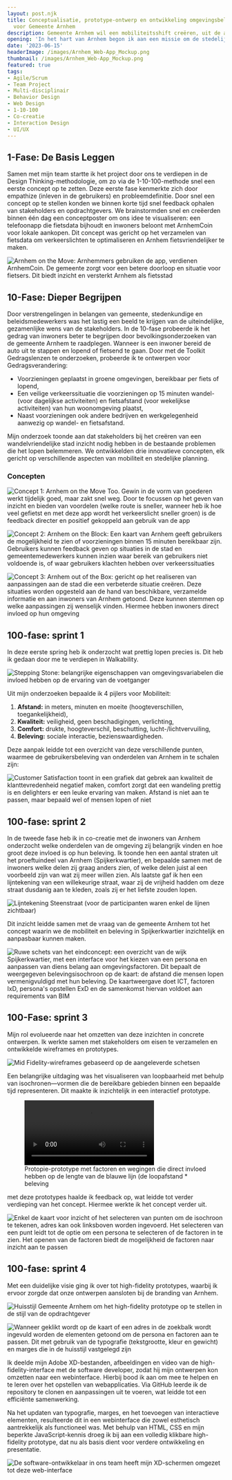 ```yaml
---
layout: post.njk
title: Conceptualisatie, prototype-ontwerp en ontwikkeling omgevingsbeleving van voetgangers
  voor Gemeente Arnhem
description: Gemeente Arnhem wil een mobiliteitsshift creëren, uit de auto en in de benenwagen. In dit project heb ik als communicatie-ontwerper middels biebonderzoeken, expert interviews en co-creatiesessies met inwoners van Arnhem onderzocht wat mensen drijft te lopen en hoe de omgeving de beleving van de voetganger beïnvloedt. In samenwerking met ICT-en BIM-studenten heb ik een interface ontworpen en ontwikkeld die de invloed van de omgeving inschaalt en weergeeft. Dit resultaat biedt de gemeente Arnhem inzicht in de reikwijdte van wandelend Arnhem en de handvatten om deze te optimaliseren.
opening: 'In het hart van Arnhem begon ik aan een missie om de stedelijke mobiliteit te innoveren door gebruik te maken van de 1-10-100 ontwikkelmethode. Binnen deze methode werkten we volgens het Agile/Scrum-principe. Deze reis begon met een gedurfde vraag: Hoe kunnen we de ervaring van fietsen en lopen voor de inwoners van Arnhem verbeteren?'
date: '2023-06-15'
headerImage: /images/Arnhem_Web-App_Mockup.png
thumbnail: /images/Arnhem_Web-App_Mockup.png
featured: true
tags:
- Agile/Scrum
- Team Project
- Multi-disciplinair
- Behavior Design
- Web Design
- 1-10-100
- Co-creatie
- Interaction Design
- UI/UX
---
```


## 1-Fase: De Basis Leggen

Samen met mijn team startte ik het project door ons te verdiepen in de Design Thinking-methodologie, om zo via de 1-10-100-methode snel een eerste concept op te zetten. Deze eerste fase kenmerkte zich door empathize (inleven in de gebruikers) en probleemdefinitie. Door snel een concept op te stellen konden we binnen korte tijd snel feedback ophalen van stakeholders en opdrachtgevers. We brainstormden snel en creëerden binnen één dag een conceptposter om ons idee te visualiseren: een telefoonapp die fietsdata bijhoudt en inwoners beloont met ArnhemCoin voor lokale aankopen. Dit concept was gericht op het verzamelen van fietsdata om verkeerslichten te optimaliseren en Arnhem fietsvriendelijker te maken.

![Arnhem on the Move: Arnhemmers gebruiken de app, verdienen ArnhemCoin. De gemeente zorgt voor een betere doorloop en situatie voor fietsers. Dit biedt inzicht en versterkt Arnhem als fietsstad](/images/ArnhemOnTheMove_V1.0.jpeg)

## 10-Fase: Dieper Begrijpen

Door verstrengelingen in belangen van gemeente, stedenkundige en beleidsmedewerkers was het lastig een beeld te krijgen van de uiteindelijke, gezamenlijke wens van de stakeholders. In de 10-fase probeerde ik het gedrag van inwoners beter te begrijpen door bevolkingsonderzoeken van de gemeente Arnhem te raadplegen. Wanneer is een inwoner bereid de auto uit te stappen en lopend of fietsend te gaan. Door met de Toolkit Gedragslenzen te onderzoeken, probeerde ik te ontwerpen voor Gedragsverandering:

- Voorzieningen geplaatst in groene omgevingen, bereikbaar per fiets of lopend,
- Een veilige verkeerssituatie die voorzieningen op 15 minuten wandel- (voor dagelijkse activiteiten) en fietsafstand (voor wekelijkse activiteiten) van hun woonomgeving plaatst,
- Naast voorzieningen ook andere bedrijven en werkgelegenheid aanwezig op wandel- en fietsafstand.

Mijn onderzoek toonde aan dat stakeholders bij het creëren van een wandelvriendelijke stad inzicht nodig hebben in de bestaande problemen die het lopen belemmeren. We ontwikkelden drie innovatieve concepten, elk gericht op verschillende aspecten van mobiliteit en stedelijke planning.

### Concepten

![Concept 1: Arnhem on the Move Too. Gewin in de vorm van goederen werkt tijdelijk goed, maar zakt snel weg. Door te focussen op het geven van inzicht en bieden van voordelen (welke route is sneller, wanneer heb ik hoe veel gefietst en met deze app wordt het verkeerslicht sneller groen) is de feedback directer en positief gekoppeld aan gebruik van de app](/images/ArnhemOnTheMove_V2.0.png)

![Concept 2: Arnhem on the Block: Een kaart van Arnhem geeft gebruikers de mogelijkheid te zien of voorzieningen binnen 15 minuten bereikbaar zijn. Gebruikers kunnen feedback geven op situaties in de stad en gemeentemedewerkers kunnen inzien waar bereik van gebruikers niet voldoende is, of waar gebruikers klachten hebben over verkeerssituaties](/images/DennisUlijn_BTH-10-Concept2-MockUp_V1.2.png)

![Concept 3: Arnhem out of the Box: gericht op het realiseren van aanpassingen aan de stad die een verbeterde situatie creëren. Deze situaties worden opgesteld aan de hand van beschikbare, verzamelde informatie en aan inwoners van Arnhem getoond. Deze kunnen stemmen op welke aanpassingen zij wenselijk vinden. Hiermee hebben inwoners direct invloed op hun omgeving](/images/ArnhemOutOfTheBox_V1.0.png)

## 100-fase: sprint 1

In deze eerste spring heb ik onderzocht wat prettig lopen precies is. Dit heb ik gedaan door me te verdiepen in Walkability.

![Stepping Stone: belangrijke eigenschappen van omgevingsvariabelen die invloed hebben op de ervaring van de voetganger](/images/DennisUlijn_BTH_100-2_SteppingStoneLoop_V1.0.png)

Uit mijn onderzoeken bepaalde ik 4 pijlers voor Mobiliteit:

1. **Afstand:** in meters, minuten en moeite (hoogteverschillen, toegankelijkheid),
2. **Kwaliteit:** veiligheid, geen beschadigingen, verlichting,
3. **Comfort:** drukte, hoogteverschil, beschutting, lucht-/lichtvervuiling,
4. **Beleving:** sociale interactie, bezienswaardigheden.

Deze aanpak leidde tot een overzicht van deze verschillende punten, waarmee de gebruikersbeleving van onderdelen van Arnhem in te schalen zijn:

![Customer Satisfaction toont in een grafiek dat gebrek aan kwaliteit de klanttevredenheid negatief maken, comfort zorgt dat een wandeling prettig is en delighters er een leuke ervaring van maken. Afstand is niet aan te passen, maar bepaald wel of mensen lopen of niet](/images/CustomerSatisfaction.png)

## 100-fase: sprint 2

In de tweede fase heb ik in co-creatie met de inwoners van Arnhem onderzocht welke onderdelen van de omgeving zij belangrijk vinden en hoe groot deze invloed is op hun beleving. Ik toonde hen een aantal straten uit het proeftuindeel van Arnhem (Spijkerkwartier), en bepaalde samen met de inwoners welke delen zij graag anders zien, of welke delen juist al een voorbeeld zijn van wat zij meer willen zien. Als laatste gaf ik hen een lijntekening van een willekeurige straat, waar zij de vrijheid hadden om deze straat dusdanig aan te kleden, zoals zij er het liefste zouden lopen.

![Lijntekening Steenstraat (voor de participanten waren enkel de lijnen zichtbaar)](/images/co-creatie-maken-1.png)

Dit inzicht leidde samen met de vraag van de gemeente Arnhem tot het concept waarin we de mobiliteit en beleving in Spijkerkwartier inzichtelijk en aanpasbaar kunnen maken.

![Ruwe schets van het eindconcept: een overzicht van de wijk Spijkerkwartier, met een interface voor het kiezen van een persona en aanpassen van diens belang aan omgevingsfactoren. Dit bepaalt de weergegeven belevingsisochroon op de kaart: de afstand die mensen lopen vermenigvuldigd met hun beleving. De kaartweergave doet ICT, factoren IxD, persona's opstellen ExD en de samenkomst hiervan voldoet aan requirements van BIM](/images/sprint2-schets-0.png)

## 100-Fase: sprint 3

Mijn rol evolueerde naar het omzetten van deze inzichten in concrete ontwerpen. Ik werkte samen met stakeholders om eisen te verzamelen en ontwikkelde wireframes en prototypes.

![Mid Fidelity-wireframes gebaseerd op de aangeleverde schetsen](/images/mid-fidelity-Wireframes_V1.0.png)

Een belangrijke uitdaging was het visualiseren van loopbaarheid met behulp van isochronen—vormen die de bereikbare gebieden binnen een bepaalde tijd representeren. Dit maakte ik inzichtelijk in een interactief prototype.

<figure>
  <video controls="" autoplay="" loop="" mute="" src="/images/DennisUlijn_BTH_100-2_IsochroonConcept_V0.1.mp4"></video>
  <figcaption>Protopie-prototype met factoren en wegingen die direct invloed hebben op de lengte van de blauwe lijn (de loopafstand * beleving</figcaption>
</figure>

met deze prototypes haalde ik feedback op, wat leidde tot verder verdieping van het concept. Hiermee werkte ik het concept verder uit.

![Enkel de kaart voor inzicht of het selecteren van punten om de isochroon te tekenen, adres kan ook linksboven worden ingevoerd. Het selecteren van een punt leidt tot de optie om een persona te selecteren of de factoren in te zien. Het openen van de factoren biedt de mogelijkheid de factoren naar inzicht aan te passen](/images/mid-fidelity-Wireframes_V2.0.png)

## 100-fase: sprint 4

Met een duidelijke visie ging ik over tot high-fidelity prototypes, waarbij ik ervoor zorgde dat onze ontwerpen aansloten bij de branding van Arnhem.

![Huisstijl Gemeente Arnhem om het high-fidelity prototype op te stellen in de stijl van de opdrachtgever](/images/DennisUlijn_HuisstijlGemeenteArnhem.png)

![Wanneer geklikt wordt op de kaart of een adres in de zoekbalk wordt ingevuld worden de elementen getoond om de persona en factoren aan te passen. Dit met gebruik van de typografie (tekstgrootte, kleur en gewicht) en marges die in de huisstijl vastgelegd zijn](/images/BTH-MidFiProto-2.png)

Ik deelde mijn Adobe XD-bestanden, afbeeldingen en video van de high-fidelity-interface met de software developer, zodat hij mijn ontwerpen kon omzetten naar een webinterface. Hierbij bood ik aan om mee te helpen en te leren over het opstellen van webapplicaties. Via GitHub leerde ik de repository te clonen en aanpassingen uit te voeren, wat leidde tot een efficiënte samenwerking.

Na het updaten van typografie, marges, en het toevoegen van interactieve elementen, resulteerde dit in een webinterface die zowel esthetisch aantrekkelijk als functioneel was. Met behulp van HTML, CSS en mijn beperkte JavaScript-kennis droeg ik bij aan een volledig klikbare high-fidelity prototype, dat nu als basis dient voor verdere ontwikkeling en presentatie.

![De software-ontwikkelaar in ons team heeft mijn XD-schermen omgezet tot deze web-interface](/images/BTH-IxD-web1.png)

